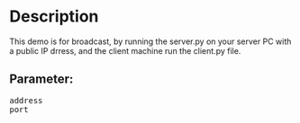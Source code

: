 # Description
This demo is for broadcast, by running the server.py on your server PC with a public IP drress, and the client machine run the client.py file.
## Parameter:<br>
<pre>
address
port
</pre>
